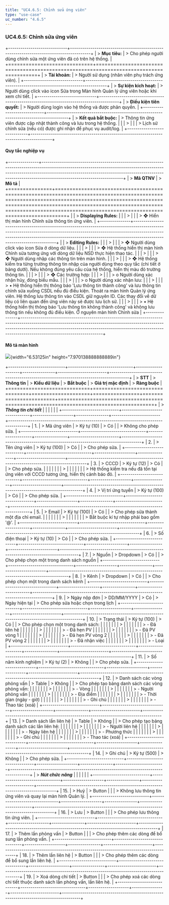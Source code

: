 ```yaml
---
title: "UC4.6.5: Chỉnh sửa ứng viên"
type: "use-case"
uc_number: "4.6.5"
---
```


### UC4.6.5: Chỉnh sửa ứng viên

+-----------------------------+----------------------------------------------------------------------------------------+
| > **Mục tiêu:**             | > Cho phép người dùng chỉnh sửa một ứng viên đã có trên hệ thống.                      |
+=============================+========================================================================================+
| > **Tài khoản:**            | > Người sử dụng (nhân viên phụ trách ứng viên).                                        |
+-----------------------------+----------------------------------------------------------------------------------------+
| > **Sự kiện kích hoạt:**    | > Người dùng click vào icon Sửa trong Màn hình Quản lý ứng viên hoặc khi xem chi tiết. |
+-----------------------------+----------------------------------------------------------------------------------------+
| > **Điều kiện tiên quyết:** | > Người dùng login vào hệ thống và được phân quyền.                                    |
+-----------------------------+----------------------------------------------------------------------------------------+
| > **Kết quả bắt buộc:**     | > Thông tin ứng viên được cập nhật thành công và lưu trong hệ thống.                   |
|                             | >                                                                                      |
|                             | > Lịch sử chỉnh sửa (nếu có) được ghi nhận để phục vụ audit/log.                       |
+-----------------------------+----------------------------------------------------------------------------------------+

#### Quy tắc nghiệp vụ

+---------------+----------------------------------------------------------------------------------------------------------------------------------------------------------------------------------------------------------------------------------------------------------------------------------+
| > **Mã QTNV** | > **Mô tả**                                                                                                                                                                                                                                                                      |
+===============+==================================================================================================================================================================================================================================================================================+
|               | > **Displaying Rules:**                                                                                                                                                                                                                                                          |
|               | >                                                                                                                                                                                                                                                                                |
|               | > ❖ Hiển thị màn hình Chỉnh sửa thông tin ứng viên.                                                                                                                                                                                                                              |
+---------------+----------------------------------------------------------------------------------------------------------------------------------------------------------------------------------------------------------------------------------------------------------------------------------+
|               | > **Editing Rules:**                                                                                                                                                                                                                                                             |
|               | >                                                                                                                                                                                                                                                                                |
|               | > ❖ Người dùng click vào icon Sửa ở dòng dữ liệu.                                                                                                                                                                                                                                |
|               | >                                                                                                                                                                                                                                                                                |
|               | > ❖ Hệ thống hiển thị màn hình Chỉnh sửa tương ứng với dòng dữ liệu NSD thực hiện thao tác.                                                                                                                                                                                      |
|               | >                                                                                                                                                                                                                                                                                |
|               | > ❖ Người dùng nhập các thông tin trên màn hình.                                                                                                                                                                                                                                 |
|               | >                                                                                                                                                                                                                                                                                |
|               | > ❖ Hệ thống kiểm tra từng trường thông tin nhập của người dùng theo quy tắc (chi tiết ở bảng dưới). Nếu không đúng yêu cầu của hệ thống, hiển thị màu đỏ trường thông tin.                                                                                                      |
|               | >                                                                                                                                                                                                                                                                                |
|               | > ❖ Các trường hợp:                                                                                                                                                                                                                                                              |
|               | >                                                                                                                                                                                                                                                                                |
|               | > o Người dùng xác nhận hủy, đóng biểu mẫu.                                                                                                                                                                                                                                      |
|               | >                                                                                                                                                                                                                                                                                |
|               | > o Người dùng xác nhận lưu:                                                                                                                                                                                                                                                     |
|               | >                                                                                                                                                                                                                                                                                |
|               | > ▪ Hệ thống hiển thị thông báo 'Lưu thông tin thành công' và lưu thông tin chỉnh sửa xuống CSDL nếu đủ điều kiện. Thoát ra màn hình Quản lý ứng viên. Hệ thống lưu thông tin vào CSDL giữ nguyên ID. Các thay đổi về dữ liệu có liên quan đến ứng viên này sẽ được lưu lịch sử. |
|               | >                                                                                                                                                                                                                                                                                |
|               | > ▪ Hệ thống hiển thị thông báo 'Lưu thông tin không thành công' và không lưu thông tin nếu không đủ điều kiện. Ở nguyên màn hình Chỉnh sửa                                                                                                                                      |
+---------------+----------------------------------------------------------------------------------------------------------------------------------------------------------------------------------------------------------------------------------------------------------------------------------+

#### Mô tả màn hình

![](media/image92.png){width="6.53125in" height="7.970138888888889in"}

+----------------------------+--------------------------------+--------------------+----------------+------------------------+---------------------------------------------------------------------------------------+
| > **STT**                  | > **Thông tin**                | > **Kiểu dữ liệu** | > **Bắt buộc** | > **Giá trị mặc định** | > **Ràng buộc**                                                                       |
+============================+================================+====================+================+========================+=======================================================================================+
| > ***Thông tin chi tiết*** |                                |                    |                |                        |                                                                                       |
+----------------------------+--------------------------------+--------------------+----------------+------------------------+---------------------------------------------------------------------------------------+
| 1\.                        | > Mã ứng viên                  | > Ký tự (10)       | > Có           |                        | > Không cho phép sửa.                                                                 |
+----------------------------+--------------------------------+--------------------+----------------+------------------------+---------------------------------------------------------------------------------------+
| 2\.                        | > Tên ứng viên                 | > Ký tự (100)      | > Có           |                        | > Cho phép sửa.                                                                       |
+----------------------------+--------------------------------+--------------------+----------------+------------------------+---------------------------------------------------------------------------------------+
| 3\.                        | > CCCD                         | > Ký tự (12)       | > Có           |                        | > Cho phép sửa.                                                                       |
|                            |                                |                    |                |                        | >                                                                                     |
|                            |                                |                    |                |                        | > Hệ thống kiểm tra nếu đã tồn tại ứng viên với CCCD tương ứng, hiển thị cảnh báo đỏ. |
+----------------------------+--------------------------------+--------------------+----------------+------------------------+---------------------------------------------------------------------------------------+
| 4\.                        | > Vị trí ứng tuyển             | > Ký tự (100)      | > Có           |                        | > Cho phép sửa.                                                                       |
+----------------------------+--------------------------------+--------------------+----------------+------------------------+---------------------------------------------------------------------------------------+
| 5\.                        | > Email                        | > Ký tự (100)      | > Có           |                        | > Cho phép sửa thành một địa chỉ email.                                               |
|                            |                                |                    |                |                        | >                                                                                     |
|                            |                                |                    |                |                        | > Bắt buộc kí tự nhập phải bao gồm '@'.                                               |
+----------------------------+--------------------------------+--------------------+----------------+------------------------+---------------------------------------------------------------------------------------+
| 6\.                        | > Số điện thoại                | > Ký tự (10)       | > Có           |                        | > Cho phép sửa.                                                                       |
+----------------------------+--------------------------------+--------------------+----------------+------------------------+---------------------------------------------------------------------------------------+
| 7\.                        | > Nguồn                        | > Dropdown         | > Có           |                        | > Cho phép chọn một trong danh sách nguồn                                             |
+----------------------------+--------------------------------+--------------------+----------------+------------------------+---------------------------------------------------------------------------------------+
| 8\.                        | > Kênh                         | > Dropdown         | > Có           |                        | > Cho phép chọn một trong danh sách kênh                                              |
+----------------------------+--------------------------------+--------------------+----------------+------------------------+---------------------------------------------------------------------------------------+
| 9\.                        | > Ngày nộp đơn                 | > DD/MM/YYYY       | > Có           | > Ngày hiện tại        | > Cho phép sửa hoặc chọn trong lịch                                                   |
+----------------------------+--------------------------------+--------------------+----------------+------------------------+---------------------------------------------------------------------------------------+
| 10\.                       | > Trạng thái                   | > Ký tự (100)      | > Có           |                        | > Cho phép chọn một trong danh sách:                                                  |
|                            |                                |                    |                |                        | >                                                                                     |
|                            |                                |                    |                |                        | > \- Đã liên hệ                                                                       |
|                            |                                |                    |                |                        | >                                                                                     |
|                            |                                |                    |                |                        | > \- Đã hẹn PV                                                                        |
|                            |                                |                    |                |                        | >                                                                                     |
|                            |                                |                    |                |                        | > \- Đã PV vòng 1                                                                     |
|                            |                                |                    |                |                        | >                                                                                     |
|                            |                                |                    |                |                        | > \- Đã hẹn PV vòng 2                                                                 |
|                            |                                |                    |                |                        | >                                                                                     |
|                            |                                |                    |                |                        | > \- Đã PV vòng 2                                                                     |
|                            |                                |                    |                |                        | >                                                                                     |
|                            |                                |                    |                |                        | > \- Đã nhận việc                                                                     |
|                            |                                |                    |                |                        | >                                                                                     |
|                            |                                |                    |                |                        | > \- Loại                                                                             |
+----------------------------+--------------------------------+--------------------+----------------+------------------------+---------------------------------------------------------------------------------------+
| 11\.                       | > Số năm kinh nghiệm           | > Ký tự (2)        | > Không        |                        | > Cho phép sửa.                                                                       |
+----------------------------+--------------------------------+--------------------+----------------+------------------------+---------------------------------------------------------------------------------------+
| 12\.                       | > Danh sách các vòng phỏng vấn | > Table            | > Không        |                        | > Cho phép tạo bảng danh sách các vòng phỏng vấn:                                     |
|                            |                                |                    |                |                        | >                                                                                     |
|                            |                                |                    |                |                        | > \- Vòng                                                                             |
|                            |                                |                    |                |                        | >                                                                                     |
|                            |                                |                    |                |                        | > \- Người phỏng vấn                                                                  |
|                            |                                |                    |                |                        | >                                                                                     |
|                            |                                |                    |                |                        | > \- Địa điểm                                                                         |
|                            |                                |                    |                |                        | >                                                                                     |
|                            |                                |                    |                |                        | > \- Thời gian (ngày - giờ)                                                           |
|                            |                                |                    |                |                        | >                                                                                     |
|                            |                                |                    |                |                        | > \- Ghi chú                                                                          |
|                            |                                |                    |                |                        | >                                                                                     |
|                            |                                |                    |                |                        | > \- Thao tác (xoá)                                                                   |
+----------------------------+--------------------------------+--------------------+----------------+------------------------+---------------------------------------------------------------------------------------+
| 13\.                       | > Danh sách lần liên hệ        | > Table            | > Không        |                        | > Cho phép tạo bảng danh sách các lần liên hệ:                                        |
|                            |                                |                    |                |                        | >                                                                                     |
|                            |                                |                    |                |                        | > \- Người liên hệ                                                                    |
|                            |                                |                    |                |                        | >                                                                                     |
|                            |                                |                    |                |                        | > \- Ngày liên hệ                                                                     |
|                            |                                |                    |                |                        | >                                                                                     |
|                            |                                |                    |                |                        | > \- Phương thức                                                                      |
|                            |                                |                    |                |                        | >                                                                                     |
|                            |                                |                    |                |                        | > \- Ghi chú                                                                          |
|                            |                                |                    |                |                        | >                                                                                     |
|                            |                                |                    |                |                        | > \- Thao tác (xoá)                                                                   |
+----------------------------+--------------------------------+--------------------+----------------+------------------------+---------------------------------------------------------------------------------------+
| 14\.                       | > Ghi chú                      | > Ký tự (500)      | > Không        |                        | > Cho phép sửa.                                                                       |
+----------------------------+--------------------------------+--------------------+----------------+------------------------+---------------------------------------------------------------------------------------+
| > ***Nút chức năng***      |                                |                    |                |                        |                                                                                       |
+----------------------------+--------------------------------+--------------------+----------------+------------------------+---------------------------------------------------------------------------------------+
| 15\.                       | > Huỷ                          | > Button           |                |                        | > Không lưu thông tin ứng viên và quay lại màn hình Quản lý.                          |
+----------------------------+--------------------------------+--------------------+----------------+------------------------+---------------------------------------------------------------------------------------+
| 16\.                       | > Lưu                          | > Button           |                |                        | > Cho phép lưu thông tin ứng viên.                                                    |
+----------------------------+--------------------------------+--------------------+----------------+------------------------+---------------------------------------------------------------------------------------+
| 17\.                       | > Thêm lần phỏng vấn           | > Button           |                |                        | > Cho phép thêm các dòng để bổ sung lần phỏng vấn.                                    |
+----------------------------+--------------------------------+--------------------+----------------+------------------------+---------------------------------------------------------------------------------------+
| 18\.                       | > Thêm lần liên hệ             | > Button           |                |                        | > Cho phép thêm các dòng để bổ sung lần liên hệ.                                      |
+----------------------------+--------------------------------+--------------------+----------------+------------------------+---------------------------------------------------------------------------------------+
| 19\.                       | > Xoá dòng chi tiết            | > Button           |                |                        | > Cho phép xoá các dòng chi tiết thuộc danh sách lần phỏng vấn, lần liên hệ.          |
+----------------------------+--------------------------------+--------------------+----------------+------------------------+---------------------------------------------------------------------------------------+
